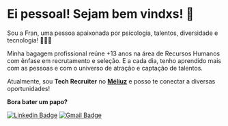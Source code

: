 # **Ei pessoal! Sejam bem vindxs!** **👋**

Sou a Fran, uma pessoa apaixonada por psicologia, talentos, diversidade e tecnologia! 🧠👩‍💻

Minha bagagem profissional reúne +13 anos na área de Recursos Humanos com ênfase em recrutamento e seleção. E a cada dia, tenho aprendido mais com as pessoas e com o universo de atração e captação de talentos.

Atualmente, sou **Tech Recruiter** no **[Méliuz](https://meliuz.gupy.io/)** e posso te conectar a diversas oportunidades!

**Bora bater um papo?**

[![Linkedin Badge](https://img.shields.io/badge/-Franciele%20Riedo-2030aa?style=flat-square&logo=Linkedin&logoColor=white&link=https://www.linkedin.com/in/francieleriedo/)](https://www.linkedin.com/in/francieleriedo/) 
[![Gmail Badge](https://img.shields.io/badge/-Gmail-2030aa?style=flat-square&logo=Gmail&logoColor=white&link=mailto:francielesantossouza@gmail.com)](mailto:francielesantossouza@gmail.com)
